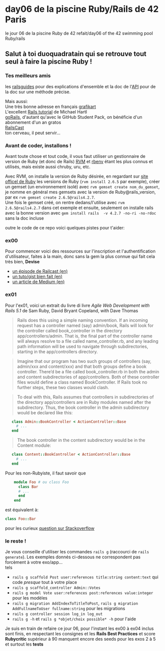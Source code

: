 # day06 de la piscine Ruby/Rails de 42 Paris
le jour 06 de la piscine Ruby de 42 refait/day06 of the 42 swimming pool Ruby/rails  
  
## Salut à toi duoquadratain qui se retrouve tout seul à faire la piscine Ruby !  
  
  
### Tes meilleurs amis  
les [railsguides](https://guides.rubyonrails.org/) pour des explications d'ensemble et la doc de l'[API](https://api.rubyonrails.org/) pour de la doc sur une méthode précise.  
  
Mais aussi:  
Une très bonne adresse en français [grafikart](https://www.grafikart.fr/tutoriels/ruby-on-rails)  
L'excellent [Rails tutorial](https://www.railstutorial.org/book) de Michael Hartl  
[goRails](https://gorails.com/series), d'autant qu'avec le GitHub Student Pack, on bénéficie d'un abonnement d'un an gratos  
[RailsCast](http://railscasts.com/)  
ton cerveau, il peut servir...    
  
### Avant de coder, installons !  
Avant toute chose et tout code, il vous faut utiliser un gestionnaire de version de Ruby (et donc de Rails) [RVM](https://rvm.io/) et [rbenv](https://github.com/rbenv/rbenv#readme) étant les plus connus et utilisés, mais existe aussi chruby, uru, etc.  
  
Avec RVM, on installe la version de Ruby désirée, en regardant sur [site officel de Ruby](https://www.ruby-lang.org/en/downloads/releases/) les versions de Ruby (`rvm install 2.6.5` par exemple), créer un gemset (un environnement isolé) avec `rvm gemset create nom_du_gemset`, je nomme en général mes gemsets avec la version de Ruby@rails_version, par ex `rvm gemset create 2.6.5@rails4.2.7`.  
Une fois le gemset créé, on rentre dedans/l'utilise avec `rvm 2.6.5@rails4.2.7` dans cet exemple et ensuite, seulement on installe rails avec la bonne version avec `gem install rails  -v 4.2.7 -no-ri -no-rdoc` sans la doc incluse  


outre le code de ce repo voici quelques pistes pour t'aider:  

### ex00  

Pour commencer voici des ressources sur l'inscription et l'authentification d'utilisateur, faites à la main, donc sans la gem la plus connue qui fait cela très bien, **Devise**  
* [un épisode de Railcast (en)](http://railscasts.com/episodes/250-authentication-from-scratch-revised)  
* [un tuto/gist bien fait (en)](https://gist.github.com/iscott/4618dc0c85acb3daa5c26641d8be8d0d)  
* [un article de Medium (en)](https://medium.com/@ColeHall/rails-authorization-without-using-3rd-party-gems-47545c694343)  
  
  
### ex01  
Pour l'ex01, voici un extrait du livre di livre *Agile Web Development with Rails 5.1*  de Sam Ruby, David Bryant Copeland, with Dave Thomas  

> Rails does this using a simple naming convention. If an incoming request has a controller named (say) admin/book, Rails will look for the controller called book_controller in the directory app/controllers/admin. That is, the final part of the controller name will always resolve to a file called name_controller.rb, and any leading path information will be used to navigate through subdirectories, starting in the app/controllers directory.

> Imagine that our program has two such groups of controllers (say, admin/xxx and content/xxx) and that both groups define a book controller. There’d be a file called book_controller.rb in both the admin and content subdirectories of app/controllers. Both of these controller files would define a class named BookController. If Rails took no further steps, these two classes would clash.

> To deal with this, Rails assumes that controllers in subdirectories of the directory app/controllers are in Ruby modules named after the subdirectory. Thus, the book controller in the admin subdirectory would be declared like this:

> 
```ruby
​ 	​class​ Admin::BookController < ActionController::Base
​ 	  ​# ...​
​ 	​end​
```
> The book controller in the content subdirectory would be in the Content module:
```ruby
​ 	​class​ Content::BookController < ActionController::Base
​ 	  ​# ...​
​ 	​end​
```

Pour les non-Rubyiste, il faut savoir que
```ruby
	module Foo # ou class Foo
	  class Bar
	  # ...
	  end
	end
```
est équivalent à:  
```ruby
class Foo::Bar
``` 
pour les curieux [question sur Stackoverflow](https://stackoverflow.com/questions/7821459/whats-the-difference-between-these-ruby-namespace-conventions)  
  
### le reste !  
Je vous conseille d'utiliser les commandes `rails g`  (raccourci de `rails generate`). Les exemples donnés ci-dessous ne correspondent pas forcèment à votre exo/app...  
tels 
* `rails g scaffold Post user:references title:string content:text` qui code *presque* tout à votre place  
* `rails g scaffold_controller Admin::Votes`  
* `rails g model Vote user:references post:references value:integer` pour les modèles
* `rails g migration AddIndexToTitleToPost`, `rails g migration AddFullnameToUser fullname:string` pour les migrations  
* `rails g controller session log_in log_out`
* `rails g -h` et `rails g *objet/choix possible* -h` pour l'aide

Je suis en train de refaire ce jour 06, pour l'instant les ex00 à ex04 inclus sont finis, en respectant les consignes et les **Rails Best Practices** et score **Rubycritic** supérieur à 90
manquent encore des seeds pour les exos 2 à 5 et surtout les **tests**